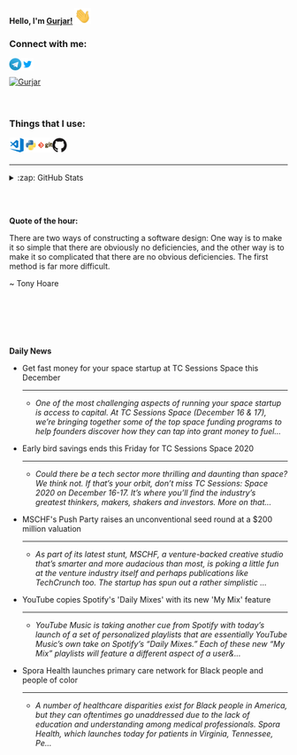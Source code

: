 #### Hello, I'm [Gurjar!](https://GurjarKing.github.io) <img src="https://raw.githubusercontent.com/ABSphreak/ABSphreak/master/gifs/Hi.gif" width="30px"></h2>


### Connect with me:

[<img align="left" alt="Gurjar | Telegram" width="22px" src="https://raw.githubusercontent.com/github/explore/80688e429a7d4ef2fca1e82350fe8e3517d3494d/topics/telegram/telegram.png" />][Telegram]
[<img align="left" alt="Gurjar | Twitter" width="22px" src="https://raw.githubusercontent.com/github/explore/80688e429a7d4ef2fca1e82350fe8e3517d3494d/topics/twitter/twitter.png" />][Twitter]
<br >
<br >
<a href="https://github.com/GurjarKing"><img src="https://komarev.com/ghpvc/?username=GurjarKing" alt="Gurjar" /></a> <br />
<br />
<br />
<!-- <br >

![](https://visitor-badge.glitch.me/badge?page_id=GurjarKing)

<br /> -->

### Things that I use:

[<img align="left" alt="Visual Studio Code" width="26px" src="https://raw.githubusercontent.com/github/explore/80688e429a7d4ef2fca1e82350fe8e3517d3494d/topics/visual-studio-code/visual-studio-code.png" />][VSCode]
[<img align="left" alt="Python" width="26px" src="https://raw.githubusercontent.com/github/explore/80688e429a7d4ef2fca1e82350fe8e3517d3494d/topics/python/python.png" />][Python]
[<img align="left" alt="Git" width="26px" src="https://raw.githubusercontent.com/github/explore/80688e429a7d4ef2fca1e82350fe8e3517d3494d/topics/git/git.png" />][Git]
[<img align="left" alt="GitHub" width="26px" src="https://raw.githubusercontent.com/github/explore/78df643247d429f6cc873026c0622819ad797942/topics/github/github.png" />][Github]

<br />
<br />

---
<details>
  <summary>:zap: GitHub Stats</summary>

<img align="left" alt="Gurjar's Github Stats" src="https://github-readme-stats.vercel.app/api?username=GurjarKing&show_icons=true&hide_border=true&count_private=true&include_all_commit=true&theme=algolia" />

</details>

<!-- ### 🔔 My latest tweet
<a href="https://twitter.com/Gurjar_King43" target="_blank">
	<img src="https://github.com/GurjarKing/GurjarKing/raw/master/tweet.png" width="70%" align="center" alt="Click to view on Twitter" title="My latest tweet, as an image"/>
</a> -->
<br>

<pre>

</pre>

**Quote of the hour:**

There are two ways of constructing a software design: One way is to make it so simple that there are obviously no deficiencies, and the other way is to make it so complicated that there are no obvious deficiencies. The first method is far more difficult.

~ Tony Hoare
<pre>

</pre>
<br>
<pre>


</pre>
<strong>Daily News</strong>
  
  - Get fast money for your space startup at TC Sessions Space this December
     <hr/>
     
      - *One of the most challenging aspects of running your space startup is access to capital. At TC Sessions Space (December 16 & 17), we’re bringing together some of the top space funding programs to help founders discover how they can tap into grant money to fuel…*
     
  - Early bird savings ends this Friday for TC Sessions Space 2020
      <hr/>
      
      - *Could there be a tech sector more thrilling and daunting than space? We think not. If that’s your orbit, don’t miss TC Sessions: Space 2020 on December 16-17. It’s where you’ll find the industry’s greatest thinkers, makers, shakers and investors. More on that…*
      
  - MSCHF's Push Party raises an unconventional seed round at a $200 million valuation
      <hr/>
      
      - *As part of its latest stunt, MSCHF, a venture-backed creative studio that’s smarter and more audacious than most, is poking a little fun at the venture industry itself and perhaps publications like TechCrunch too. The startup has spun out a rather simplistic …*
      
  - YouTube copies Spotify's 'Daily Mixes' with its new 'My Mix' feature
      <hr/>
      
      - *YouTube Music is taking another cue from Spotify with today’s launch of a set of personalized playlists that are essentially YouTube Music’s own take on Spotify’s “Daily Mixes.” Each of these new “My Mix” playlists will feature a different aspect of a user&…*
       
  - Spora Health launches primary care network for Black people and people of color
      <hr/>
       
       - *A number of healthcare disparities exist for Black people in America, but they can oftentimes go unaddressed due to the lack of education and understanding among medical professionals. Spora Health, which launches today for patients in Virginia, Tennessee, Pe…*
      

<br />

[VSCode]: https://code.visualstudio.com/
[Python]: https://www.python.org/
[Git]: https://git-scm.com/
[Github]: https://github.com/
[Telegram]: https://t.me/Gurjar_King/
[Twitter]: https://twitter.com/Gurjar_King43/
